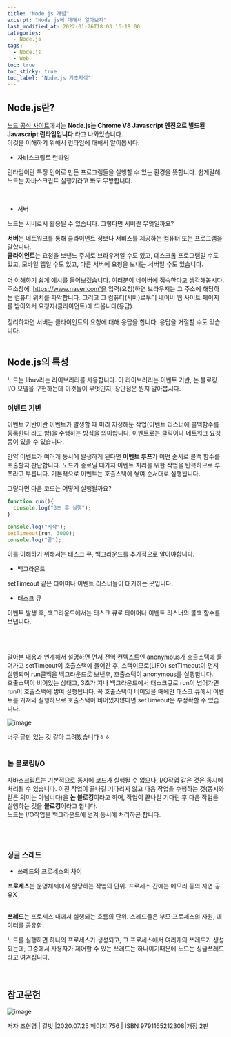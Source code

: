 ```yaml
---
title: "Node.js 개념"
excerpt: "Node.js에 대해서 알아보자"
last_modified_at: 2022-01-26T18:03:16-19:00
categories:
  - Node.js
tags:
  - Node.js
  - Web
toc: true
toc_sticky: true
toc_label: "Node.js 기초지식"
---
```


## Node.js란?
<a href="https://nodejs.org/ko/" style="color:sky;">노드 공식 사이트</a>에서는 <strong>Node.js는 Chrome V8 Javascript 엔진으로 빌드된 Javascript 런타임입니다.</strong>라고 나와있습니다.<br>
이것을 이해하기 위해서 런타임에 대해서 알이봅시다.<br>


- 자바스크립트 런타임

런타임이란 특정 언어로 만든 프로그램들을 실행할 수 있는 환경을 뜻합니다. 쉽게말해 노드는 자바스크립트 실행기라고 봐도 무방합니다.

<br>

- 서버

노드는 서버로서 활용될 수 있습니다. 그렇다면 서버란 무엇일까요?<br>

<strong>서버</strong>는 네트워크를 통해 클라이언트 정보나 서비스를 제공하는 컴퓨터 또는 프로그램을 말합니다. <br>
<strong>클라이언트</strong>는 요청을 보낸느 주체로 브라우저일 수도 있고, 데스크톱 프로그램일 수도 있고, 모바일 앱일 수도 있고, 다른 서버에 요청을 보내는 서버일 수도 있습니다.<br>
<br>
더 이해하기 쉽게 예시를 들어보겠습니다. 여러분이 네이버에 접속한다고 생각해봅시다. 주소창에 'https://www.naver.com'을 입력(요청)하면 브라우저는 그 주소에 해당하는 컴퓨터 위치를 파악합니다. 그리고 그 컴퓨터(서버)로부터 네이버 웹 사이트 페이지를 받아와서 요청자(클라이언트)에 띄웁니다(응답). <br>
<br>
정리하자면 서버는 클라이언트의 요청에 대해 응답을 합니다. 응답을 거절할 수도 있습니다.<br><br>


## Node.js의 특성
노드는 libuv라는 라이브러리를 사용합니다. 이 라이브러리는 이벤트 기반, 논 블로킹 I/O 모델을 구현하는데 이것들이 무엇인지, 장단점은 뭔지 알아봅시다.
<br>

### 이벤트 기반

이벤트 기반이란 이벤트가 발생할 때 미리 지정해둔 작업(이벤트 리스너에 콜백함수를 등록한다 라고 함)을 수행하는 방식을 의미합니다. 이벤트로는 클릭이나 네트워크 요청등이 있을 수 있습니다.
<br>

만약 이벤트가 여러개 동시에 발생하게 된다면 <strong>이벤트 루프</strong>가 어떤 순서로 콜백 함수를 호출할지 판단합니다. 노드가 종료딜 때가지 이벤트 처리를 위한 작업을 반복하므로 루프라고 부릅니다. 기본적으로 이벤트는 호출스택에 쌓여 순서대로 실행됩니다.
<br>

그렇다면 다음 코드는 어떻게 실행될까요?

```javascript
function run(){
  console.log("3초 후 실행");
}

console.log("시작");
setTimeout(run, 3000);
console.log("끝");
```

이를 이해하기 위해서는 태스크 큐, 백그라운드를 추가적으로 알아야합니다.<br>

- 백그라운드

setTimeout 같은 타이머나 이벤트 리스너들이 대기하는 곳입니다.
<br>

- 태스크 큐

이벤트 발생 후, 백그라운드에서는 태스크 큐로 타이머나 이벤트 리스너의 콜백 함수를 보냅니다. 

<br>
<br>

알아본 내용과 연계해서 설명하면 먼저 전역 컨텍스트인 anonymous가 호출스택에 들어가고 setTimeout이 호출스택에 들어간 후, 스택이므로(LIFO) setTimeout이 먼저 실행되며 run콜백을 백그라운드로 보낸후, 호출스택이 anonymous를 실행합니다.<br>
호출스택이 비어있는 상태고, 3초가 지나 백그라운드에서 태스크큐로 run이 넘어가면 run이 호출스택에 쌓여 실행됩니다. 꼭 호출스택이 비어있을 때에만 태스크 큐에서 이벤트를 가져와 실행하므로 호출스택이 비어있지않다면 setTimeout은 부정확할 수 있습니다.

![image](https://user-images.githubusercontent.com/72953874/151154312-33f79537-a5a0-4f6f-a9a5-84955a2c6f0e.png)

너무 글만 있는 것 같아 그려봤습니다ㅎㅎ
<br>
<br>

### 논 블로킹I/O

자바스크립트는 기본적으로 동시에 코드가 실행될 수 없으나, I/O작업 같은 것은 동시에 처리될 수 있습니다. 이전 작업이 끝나길 기다리지 않고 다음 작업을 수행하는 것(동시와 같은 의미는 아닙니다)을 <strong>논 블로킹</strong>이라고 하며, 작업이 끝나길 기다린 후 다음 작업을 실행하는 것을 <strong>블로킹</strong>이라고 합니다.<br>
노드는 I/O작업을 백그라운드에 넘겨 동시에 처리하곤 합니다.

<br><br>

### 싱글 스레드

- 쓰레드와 프로세스의 차이

<strong>프로세스</strong>는 운영체제에서 할당하는 작업의 단위. 프로세스 간에는 메모리 등의 자연 공유X

<br>
<strong>쓰레드</strong>는 프로세스 내에서 실행되는 흐름의 단위. 스레드들은 부모 프로세스의 자원, 데이터를 공유함.

<br>

노드를 실행하면 하나의 프로세스가 생성되고, 그 프로세스에서 여러개의 쓰레드가 생성되는데, 그중에서 사용자가 제어할 수 있는 쓰레드는 하나이기때문에 노드는 싱글쓰레드라고 여겨집니다.

<br>

## 참고문헌

![image](https://user-images.githubusercontent.com/72953874/151500796-1e8c34c5-23fb-45d0-bbc7-20693430e9d7.png)

저자 조현영 | 길벗 |2020.07.25
페이지 756 | ISBN 9791165212308|개정 2판